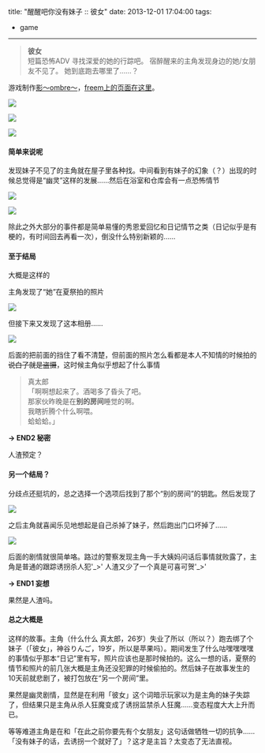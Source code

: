 title: "醒醒吧你没有妹子 :: 彼女"
date: 2013-12-01 17:04:00
tags:
- game
---
> **彼女**  
> 短篇恐怖ADV
> 寻找深爱的她的行踪吧。
> 宿醉醒来的主角发现身边的她/女朋友不见了。
> 她到底跑去哪里了……？

游戏制作[影～ombre～](http://com.nicovideo.jp/community/co2193414)，[freem上的页面在这里](http://www.freem.ne.jp/win/game/5901)。

![](http://media.tumblr.com/40f557473d123e01266785b25783a046/tumblr_inline_mx4dg8kVFZ1s1w710.png)

![](http://media.tumblr.com/dc40329eb426c60c4578e7cfefa41d22/tumblr_inline_mx4dggCoZ61s1w710.png)

![](http://media.tumblr.com/e721651ffdb3a8a83e439868bb2a2380/tumblr_inline_mx4dgpv9PQ1s1w710.png)

#### 简单来说呢

发现妹子不见了的主角就在屋子里各种找。中间看到有妹子的幻象（？）出现的时候总觉得是“幽灵”这样的发展……然后在浴室和仓库会有一点恐怖情节

![](http://media.tumblr.com/1c26a628ab790ea230cd627400ae2dc2/tumblr_inline_mx4dl5vWrd1s1w710.png)

![](http://media.tumblr.com/8409336b36cbce0fe83508ef16b92da1/tumblr_inline_mx4dldqTB51s1w710.png)  

除此之外大部分的事件都是简单易懂的秀恩爱回忆和日记情节之类（日记似乎是有梗的，有时间回去再看一次），倒没什么特别新颖的……

#### 至于结局

大概是这样的

主角发现了“她”在夏祭拍的照片

![](http://media.tumblr.com/6c488a06698f8e52fd4b0b892a0ba2a0/tumblr_inline_mx4dqyIG511s1w710.png)

但接下来又发现了这本相册……

![](http://media.tumblr.com/effcfcea5a7203c023bd449cd44dd791/tumblr_inline_mx4drgTjEh1s1w710.png)

后面的把前面的挡住了看不清楚，但前面的照片怎么看都是本人不知情的时候拍的<del>说白了就是盗摄</del>，这时候主角似乎想起了什么事情

> 真太郎  
「啊啊想起来了。酒喝多了昏头了吧。  
那家伙昨晚是在**别的房间**睡觉的啊。  
我瞎折腾个什么啊喂。  
蛤蛤蛤。」

**→ END2 秘密**

人渣预定？

#### 另一个结局？

分歧点还挺坑的，总之选择一个选项后找到了那个“别的房间”的钥匙。然后发现了

![](http://media.tumblr.com/29b4375626d518c7c9115c4f81ca9710/tumblr_inline_mx4dy5lqvf1s1w710.png)

之后主角就喜闻乐见地想起是自己杀掉了妹子，然后跑出门口坏掉了……

![](http://media.tumblr.com/2c8ba6d941ffea89b73827ee5ad2b09b/tumblr_inline_mx4dyoYVHS1s1w710.png)

后面的剧情就很简单咯。路过的警察发现主角一手大姨妈问话后事情就败露了，主角是普通的跟踪诱拐杀人犯'\_>' 人渣又少了一个真是可喜可贺'\_>'

**→ END1 妄想**

果然是人渣吗。

#### 总之大概是

这样的故事。主角（什么什么 真太郎，26岁）失业了所以（所以？）跑去绑了个妹子（「彼女」，神谷りんご，19岁，所以是苹果吗）。期间发生了什么咕嘿嘿嘿嘿的事情似乎那本“日记”里有写，照片应该也是那时候拍的。这么一想的话，夏祭的情节和照片的前几张大概是主角还没犯罪的时候偷拍的。然后妹子在故事发生的10天前就悲剧了，被打包放在“另一个房间”里。

果然是幽灵剧情，显然是在利用「彼女」这个词暗示玩家以为是主角的妹子失踪了，但结果只是主角从杀人狂魔变成了诱拐监禁杀人狂魔……变态程度大大上升而已。

等等难道主角是在和「在此之前你要先有个女朋友」这句话做牺牲一切的抗争……「没有妹子的话，去诱拐一个就好了」？这才是主旨？太变态了无法直视。